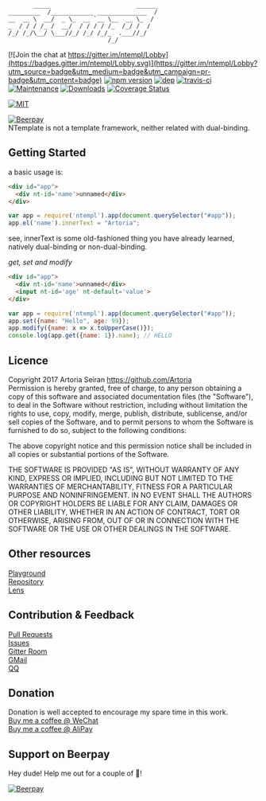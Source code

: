 ```
       _____                        ______
_________  /____________ ______________  /
__  __ \  __/  _ \_  __ `__ \__  __ \_  / 
_  / / / /_ /  __/  / / / / /_  /_/ /  /  
/_/ /_/\__/ \___//_/ /_/ /_/_  .___//_/   
                            /_/           
```

[![Join the chat at https://gitter.im/ntempl/Lobby](https://badges.gitter.im/ntempl/Lobby.svg)](https://gitter.im/ntempl/Lobby?utm_source=badge&utm_medium=badge&utm_campaign=pr-badge&utm_content=badge) [![npm version](https://badge.fury.io/js/ntempl.svg)](https://badge.fury.io/js/ntempl) [![dep](https://david-dm.org/Artoria/ntempl.svg)](https://david-dm.org/Artoria/ntempl)
[![travis-ci](https://travis-ci.org/Artoria/ntempl.svg?branch=master)](https://travis-ci.org/Artoria/ntempl) [![Maintenance](https://img.shields.io/maintenance/yes/2017.svg)](https://github.com/Artoria/ntempl) [![Downloads](https://img.shields.io/github/downloads/artoria/ntempl/total.svg)](https://github.com/Artoria/ntempl/archive/master.zip)
[![Coverage Status](https://coveralls.io/repos/github/Artoria/ntempl/badge.svg?branch=master)](https://coveralls.io/github/Artoria/ntempl?branch=master)

[![MIT](https://img.shields.io/npm/l/ntempl.svg)](https://github.com/Artoria/ntempl)  

[![Beerpay](https://beerpay.io/Artoria/ntempl/badge.svg?style=flat)](https://beerpay.io/Artoria/ntempl)  
NTemplate is not a template framework, neither related with dual-binding.

## Getting Started
a basic usage is:
```html
<div id="app">
  <div nt-id='name'>unnamed</div>
</div>
```

```js
var app = require('ntempl').app(document.querySelector("#app"));
app.el('name').innerText = "Artoria";
```
see, innerText is some old-fashioned thing you have already learned, natively dual-binding or non-dual-binding.

*get, set and modify*
```html
<div id="app">
  <div nt-id='name'>unnamed</div>
  <input nt-id='age' nt-default='value'>
</div>
```

```js
var app = require('ntempl').app(document.querySelector("#app"));
app.set({name: "Hello", age: 99});
app.modify({name: x => x.toUpperCase()});
console.log(app.get({name: 1}).name); // HELLO
```

## Licence
Copyright 2017 Artoria Seiran https://github.com/Artoria    
Permission is hereby granted, free of charge, to any person obtaining a copy of this software and associated documentation files (the "Software"), to deal in the Software without restriction, including without limitation the rights to use, copy, modify, merge, publish, distribute, sublicense, and/or sell copies of the Software, and to permit persons to whom the Software is furnished to do so, subject to the following conditions:

The above copyright notice and this permission notice shall be included in all copies or substantial portions of the Software.

THE SOFTWARE IS PROVIDED "AS IS", WITHOUT WARRANTY OF ANY KIND, EXPRESS OR IMPLIED, INCLUDING BUT NOT LIMITED TO THE WARRANTIES OF MERCHANTABILITY, FITNESS FOR A PARTICULAR PURPOSE AND NONINFRINGEMENT. IN NO EVENT SHALL THE AUTHORS OR COPYRIGHT HOLDERS BE LIABLE FOR ANY CLAIM, DAMAGES OR OTHER LIABILITY, WHETHER IN AN ACTION OF CONTRACT, TORT OR OTHERWISE, ARISING FROM, OUT OF OR IN CONNECTION WITH THE SOFTWARE OR THE USE OR OTHER DEALINGS IN THE SOFTWARE.

## Other resources
[Playground](https://jsfiddle.net)   
[Repository](https://github.com/Artoria/ntempl)   
[Lens](http://hackage.haskell.org/package/lens)   


## Contribution & Feedback
[Pull Requests](https://github.com/Artoria/ntempl/pulls)     
[Issues](https://github.com/Artoria/ntempl/issues)        
[Gitter Room](https://gitter.im/ntempl/)      
[GMail](mailto:pochioly2008@gmail.com)   
[QQ](http://wpa.qq.com/msgrd?v=3&uin=297314126&site=qq&menu=yes)

## Donation
Donation is well accepted to encourage my spare time in this work.    
[Buy me a coffee @ WeChat](https://wx.tenpay.com/f2f?t=AQAAAJ%2FXTNaHzjztqnoG92LKMn0%3D)   
[Buy me a coffee @ AliPay](https://qr.alipay.com/stx00116sbiivlnndhimz82)   





## Support on Beerpay
Hey dude! Help me out for a couple of :beers:!

[![Beerpay](https://beerpay.io/Artoria/ntempl/badge.svg?style=beer-square)](https://beerpay.io/Artoria/ntempl)  
